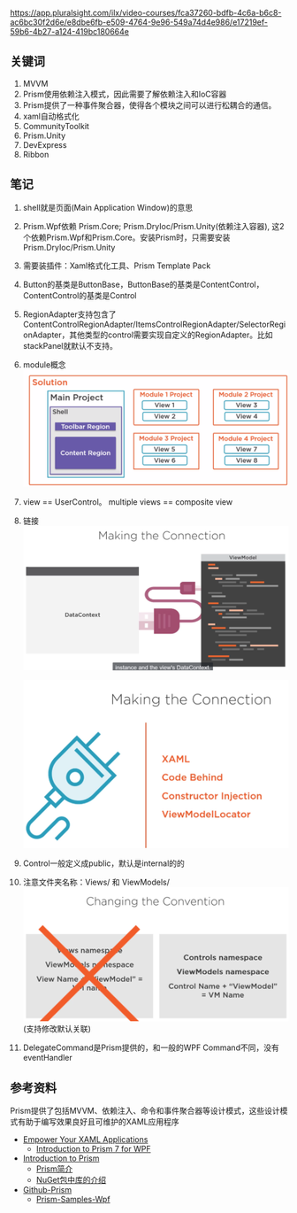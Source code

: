 
https://app.pluralsight.com/ilx/video-courses/fca37260-bdfb-4c6a-b6c8-ac6bc30f2d6e/e8dbe6fb-e509-4764-9e96-549a74d4e986/e17219ef-59b6-4b27-a124-419bc180664e

## 关键词

1. MVVM
2. Prism使用依赖注入模式，因此需要了解依赖注入和IoC容器
3. Prism提供了一种事件聚合器，使得各个模块之间可以进行松耦合的通信。
4. xaml自动格式化
5. CommunityToolkit
6. Prism.Unity
7. DevExpress
8. Ribbon


## 笔记

1. shell就是页面(Main Application Window)的意思
2. Prism.Wpf依赖 Prism.Core; Prism.DryIoc/Prism.Unity(依赖注入容器), 这2个依赖Prism.Wpf和Prism.Core。安装Prism时，只需要安装Prism.DryIoc/Prism.Unity
3. 需要装插件：Xaml格式化工具、Prism Template Pack
4. Button的基类是ButtonBase，ButtonBase的基类是ContentControl，ContentControl的基类是Control
5. RegionAdapter支持包含了ContentControlRegionAdapter/ItemsControlRegionAdapter/SelectorRegionAdapter，其他类型的control需要实现自定义的RegionAdapter。比如stackPanel就默认不支持。
6. module概念
   ![](./images/solution_in_prism.png)
7. view == UserControl。 multiple views  == composite view
8. 链接
   ![](./images/making%20the%20connection.png)

   ![](./images/making%20the%20connection2.png)
9. Control一般定义成public，默认是internal的的
10. 注意文件夹名称：Views/ 和 ViewModels/
    ![](./images/changing%20the%20conversion.png)(支持修改默认关联)
11. DelegateCommand是Prism提供的，和一般的WPF Command不同，没有eventHandler

## 参考资料

Prism提供了包括MVVM、依赖注入、命令和事件聚合器等设计模式，这些设计模式有助于编写效果良好且可维护的XAML应用程序

- [Empower Your XAML Applications](https://prismlibrary.com/)
  - [Introduction to Prism 7 for WPF](https://www.pluralsight.com/courses/prism-wpf-introduction?clickid=ROdXhfRqWxyKR8EwyXTfu3VWUkswMXxvG0ebWo0&irgwc=1&mpid=2385426&aid=7010a000001xAKZAA2&utm_medium=digital_affiliate&utm_campaign=2385426&utm_source=impactradius)
- [Introduction to Prism](https://prismlibrary.github.io/docs/)
  - [Prism简介](https://csharpshare.com/articles/framework/prism-doc/index.html)
  - [NuGet包中库的介绍](https://csharpshare.com/articles/framework/prism-doc/getting-started/NuGet-Packages.html)
- [Github-Prism](https://github.com/PrismLibrary/Prism)
  - [Prism-Samples-Wpf](https://github.com/PrismLibrary/Prism-Samples-Wpf)
